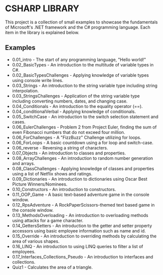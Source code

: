 # CSHARP LIBRARY
This project is a collection of small examples to showcase the fundamentals of Microsoft's .NET framework and the C# programming language. Each item in the library is explained below.

## Examples

 * 0.01_intro - The start of any programming language, "Hello world!"
 * 0.02_BasicTypes - An introduction to the multitude of variable types in C#.
 * 0.02_BasicTypesChallenges - Applying knowledge of variable types using console write lines.
 * 0.03_Strings - An introduction to the string variable type including string interpolation.
 * 0.03_StringsChallenges - Application of the string variable type including converting numbers, dates, and changing case.
 * 0.04_Conditionals - An introduction to the equality operator (==).
 * 0.04_conditionalVerbal - Applying knowledge of conditionals.
 * 0.05_SwitchCase - An introduction to the switch selection statement and cases.
 * 0.06_EulerChallenges - Problem 2 from Project Euler, finding the sum of even Fibonacci numbers that do not exceed four million.
 * 0.06_ForChallenges - A "FizzBuzz" Challenge utilizing for loops.
 * 0.06_ForLoops - A basic countdown using a for loop and switch-case.
 * 0.06_reverse - Reversing a string of characters.
 * 0.07_Objects - An introduction to classes and properties.
 * 0.08_ArrayChallenges - An introduction to random number generation and arrays.
 * 0.08_ClassChallenges - Applying knowledge of classes and properties using a list of Netflix shows and ratings.
 * 0.09_Dictionaries - An introduction to dictionaries using Oscar Best Picture Winners/Nominees.
 * 0.10_Constructors - An introduction to constructors.
 * 0.11_OOP_Game - A basic text-based adventure game in the console window.
 * 0.12_RpsAdventure - A RockPaperScissors-themed text based game in the console window.
 * 0.13_MethodsOverloading - An introduction to overloading methods using attacks for a game character.
 * 0.14_GettersSetters - An introduction to the getter and setter property accessors using basic employee information such as name and id.
 * 0.15_Override - An introduction to overriding methods by calculating the area of various shapes.
 * 0.16_LINQ - An introduction to using LINQ queries to filter a list of employees.
 * 0.17_Interfaces_Collections_Pseudo - An introduction to interfaces and collections.
 * Quiz1 - Calculates the area of a triangle.